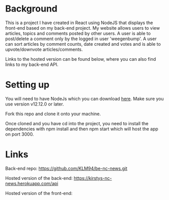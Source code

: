 # Background

This is a project I have created in React using NodeJS that displays the front-end based on my back-end project. My website allows users to view articles, topics and comments posted by other users. A user is able to post/delete a comment only by the logged in user 'weegenbump'. A user can sort articles by comment counts, date created and votes and is able to upvote/downvote articles/comments. 

Links to the hosted version can be found below, where you can also find links to my back-end API.

# Setting up

You will need to have NodeJs which you can download [here](https://nodejs.org/en/).
Make sure you use version v12.12.0 or later.

Fork this repo and clone it onto your machine.

Once cloned and you have cd into the project, you need to install the dependencies with npm install and then npm start which will host the app on port 3000.

# Links 

Back-end repo: https://github.com/KLM94/be-nc-news.git

Hosted version of the back-end: https://kirstys-nc-news.herokuapp.com/api

Hosted version of the front-end:



